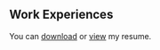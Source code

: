 ## Work Experiences

You can
[download](https://raw.githubusercontent.com/amirhh00/amirhh00/refs/heads/main/static/software-engineer.pdf)
or [view](https://amirhossein-esmaeili.com/resume) my resume.
